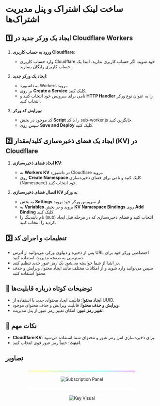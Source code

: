 # ساخت لینک اشتراک و پنل مدیریت اشتراک‌ها

## 1️⃣ ایجاد یک ورکر جدید در Cloudflare Workers

1. **ورود به حساب کاربری Cloudflare**:
   - وارد حساب کاربری Cloudflare خود شوید. اگر حساب کاربری ندارید، ابتدا یک حساب کاربری رایگان بسازید.

2. **ایجاد یک ورکر جدید**:
   - به داشبورد Workers بروید.
   - بر روی **Create a Service** کلیک کنید.
   - نامی برای سرویس خود انتخاب کنید و **HTTP Handler** را به عنوان نوع ورکر انتخاب کنید.

3. **ویرایش کد ورکر**:
   - کد موجود در بخش **Script** را با کد sub-worker.js جایگزین کنید.
   - سپس روی **Save and Deploy** کلیک کنید.

## 2️⃣ ایجاد یک فضای ذخیره‌سازی کلید/مقدار (KV) در Cloudflare

1. **ایجاد فضای ذخیره‌سازی KV**:
   - به **Workers KV** در داشبورد Cloudflare بروید.
   - روی **Create Namespace** کلیک کنید و نامی برای فضای ذخیره‌سازی (Namespace) خود انتخاب کنید.

2. **اتصال فضای ذخیره‌سازی KV به ورکر**:
   - به بخش **Settings** از سرویس ورکر خود بروید.
   - به **Variables** بروید و در بخش **KV Namespace Bindings** روی **Add Binding** کلیک کنید.
   - نام بایندینگ را (sub) انتخاب کنید و فضای ذخیره‌سازی که در مرحله قبل ایجاد کردید را انتخاب کنید.

## 3️⃣ تنظیمات و اجرای کد

- پس از ذخیره و دیپلوی ورکر، می‌توانید از آدرس URL اختصاصی ورکر خود برای دسترسی به صفحه مدیریت استفاده کنید.
- در ابتدا از شما خواسته می‌شود یک رمز عبور جدید تنظیم کنید.
- سپس می‌توانید وارد شوید و از امکانات مختلف مانند ایجاد محتوا، ویرایش و حذف محتوا استفاده کنید.

## 🎯 توضیحات کوتاه درباره قابلیت‌ها

- **ایجاد محتوا**: قابلیت ایجاد محتوای جدید با استفاده از UUID.
- **ویرایش و حذف محتوا**: قابلیت ویرایش و حذف محتوای موجود.
- **تغییر رمز عبور**: امکان تغییر رمز عبور از پنل مدیریت.

## 📌 نکات مهم

- **Cloudflare KV**: برای ذخیره‌سازی امن رمز عبور و محتوای شما استفاده می‌شود.
- **امنیت**: حتماً رمز عبور قوی انتخاب کنید.

## تصاویر

<p align="center">
    <img width="70%" src="https://github.com/3yed-61/warpsub/blob/1e9fa0df21d00878653e25cbdfc49421092d1496/images/b.gif" alt="Subscription Animation"/>
</p>

<p align="center">
    <img width="70%" src="https://github.com/user-attachments/assets/83f419cb-7ca6-4a39-8cf4-33709dfc0aa1" alt="Subscription Panel"/>
</p>

<p align="center">
    <img width="70%" src="https://github.com/3yed-61/warpsub/blob/1e9fa0df21d00878653e25cbdfc49421092d1496/images/p.gif" alt="Panel Animation"/>
</p>

<p align="center">
    <img width="70%" src="https://github.com/user-attachments/assets/49172c37-7554-4388-bca8-7a9f24552a0c" alt="Key Visual"/>
</p>
